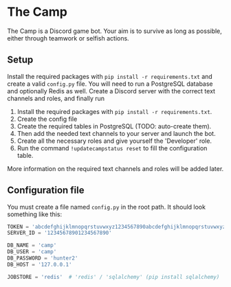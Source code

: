 # The Camp
The Camp is a Discord game bot. Your aim is to survive as long as possible, either through teamwork or selfish actions.

## Setup

Install the required packages with `pip install -r requirements.txt` and create a valid `config.py` file.
You will need to run a PostgreSQL database and optionally Redis as well. Create a Discord server with the correct
text channels and roles, and finally run
1. Install the required packages with `pip install -r requirements.txt`.
2. Create the config file
3. Create the required tables in PostgreSQL (TODO: auto-create them).
4. Then add the needed text channels to your server and launch the bot.
5. Create all the necessary roles and give yourself the 'Developer' role.
6. Run the command `!updatecampstatus reset` to fill the configuration table.

More information on the required text channels and roles will be added later.

## Configuration file

You must create a file named `config.py` in the root path. It should look something like this:

```python
TOKEN = 'abcdefghijklmnopqrstuvwxyz1234567890abcdefghijklmnopqrstuvwxyz1234567890'
SERVER_ID = '12345678901234567890'

DB_NAME = 'camp'
DB_USER = 'camp'
DB_PASSWORD = 'hunter2'
DB_HOST = '127.0.0.1'

JOBSTORE = 'redis'  # 'redis' / 'sqlalchemy' (pip install sqlalchemy)
```